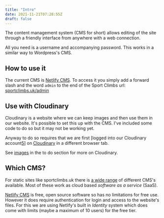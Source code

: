 ```yaml
---
title: "Intro"
date: 2021-11-21T07:28:55Z
draft: false
---
```


The content management system (CMS for short) allows editing of the site through a friendly interface from anywhere with a web connection.

All you need is a username and accompanying password. This works in a similar way to Wordpress's CMS.

## How to use it

The current CMS is [Netlify CMS][1]. To access it you simply add a forward slash and the word `admin` to the end of the Sport Climbs url: [sportclimbs.uk/admin](https://sportclimbs.uk/admin)


## Use with Cloudinary

Cloudinary is a website where we can keep images and then use them in our website. It's possible to set this up with the CMS. I've included some code to do so but it may not be working yet.

Anyway to do so requires that we are first [logged into our Cloudinary account[5]] on [Cloudinary][3] in a different browser tab. 

See [images][4] in the to do section for more on Cloudinary.


## Which CMS?

For static sites like sportclimbs.uk there is [a wide range][2] of different CMS's available. Most of these work as  cloud based *software as a service* (SaaS).

[Netlify CMS][1] is free, open source software so has no limitations for free use. However it does require authentication for login and access to the website's files. For this we are using Netlify's built in *Identity* system which does come with limits (maybe a maximum of 10 users) for the free tier.


[1]: https://www.netlifycms.org/
[2]: https://blank-try.netlify.app/posts/headless-cms-review/
[3]: https://cloudinary.com/
[4]: /to-do/technical/#images
[5]: https://www.netlifycms.org/docs/cloudinary/#connecting-cloudinary-to-netlify-cms
